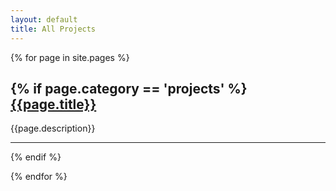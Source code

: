 ```yaml
---
layout: default
title: All Projects
---
```


        
        

 
{% for page in site.pages  %}

{% if page.category == 'projects' %}
[{{page.title}}]({{page.url}}) 
-------------------------------


{{page.description}}


--------------------------------
{% endif %}

{% endfor %}
	 
